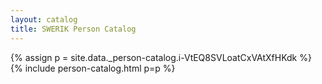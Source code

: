 ```yaml
---
layout: catalog
title: SWERIK Person Catalog
---
```

{% assign p = site.data._person-catalog.i-VtEQ8SVLoatCxVAtXfHKdk %}
{% include person-catalog.html p=p %}

